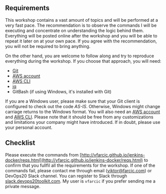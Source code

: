 ## Requirements

This workshop contains a vast amount of topics and will be performed at a very fast pace. The recommendation is to observe the commands I will be executing and concentrate on understanding the logic behind them. Everything will be posted online after the workshop and you will be able to repeat it later on at your own pace. If you agree with the recommendation, you will not be required to bring anything.

On the other hand, you are welcome to follow along and try to reproduce everything during the workshop. If you choose that approach, you will need:

* [Git](https://git-scm.com/)
* [AWS account](https://aws.amazon.com/)
* [AWS CLI](https://aws.amazon.com/cli/)
* [jq](https://stedolan.github.io/jq/)
* GitBash (if using Windows, it's installed with Git)

If you are a Windows user, please make sure that your Git client is configured to check out the code *AS-IS*. Otherwise, Windows might change carriage returns to the Windows format. You will also need an [AWS account](https://aws.amazon.com/) and [AWS CLI](https://aws.amazon.com/cli/). Please note that it should be free from any customizations and limitations your company might have introduced. If in doubt, please use your personal account.

## Checklist

Please execute the commands from [http://vfarcic.github.io/jenkins-docker/reqs.html](http://vfarcic.github.io/jenkins-docker/reqs.html) to confirm that you fullfil all the requirements for the workshop. If one of the commands fail, please contact me through email (viktor@farcic.com) or DevOps20 Slack channel. You can register to Slack through [slack.devops20toolkit.com](slack.devops20toolkit.com). My user is `vfarcic` if you prefer sending me a private message.